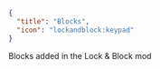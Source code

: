 ```json
{
  "title": "Blocks",
  "icon": "lockandblock:keypad"
}
```

Blocks added in the Lock & Block mod
